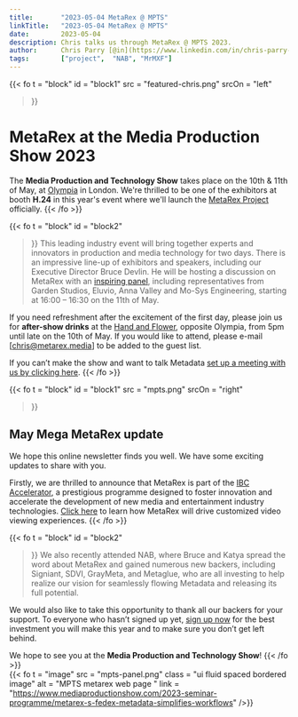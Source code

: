 ```yaml
---
title:       "2023-05-04 MetaRex @ MPTS"
linkTitle:   "2023-05-04 MetaRex @ MPTS"
date:        2023-05-04
description: Chris talks us through MetaRex @ MPTS 2023.
author:      Chris Parry [@in](https://www.linkedin.com/in/chris-parry-2b0a607/)
tags:        ["project",  "NAB", "MrMXF"]
---
```


<!-- ####################################################################### -->
{{< fo t = "block"
  id       = "block1"
  src      = "featured-chris.png"
  srcOn    = "left"
>}}
<!-- markdownlint-disable MD025 -->
# MetaRex at the Media Production Show 2023

The **Media Production and Technology Show** takes place on the 10th & 11th of May, at [Olympia](https://goo.gl/maps/eLfifzhXA63WTkYE6) in London. We're thrilled to be one of the exhibitors at booth **H.24** in this year's event
where we'll launch the [MetaRex Project](/) officially.
{{< /fo >}}

{{< fo t = "block"
    id   = "block2"
>}}
This leading industry event will bring together experts and innovators in
production and media technology for two days. There is an impressive line-up of
exhibitors and speakers, including our Executive Director Bruce Devlin. He will
be hosting a discussion on MetaRex with an [inspiring
panel](https://www.mediaproductionshow.com/2023-seminar-programme/metarex-s-fedex-metadata-simplifies-workflows),
including representatives from Garden Studios, Eluvio, Anna Valley and Mo-Sys
Engineering, starting at 16:00 – 16:30 on the 11th of May.

If you need refreshment after the excitement of the first day, please join us
for **after-show drinks** at the [Hand and
Flower](https://goo.gl/maps/eLfifzhXA63WTkYE6), opposite Olympia, from 5pm until
late on the 10th of May. If you would like to attend, please e-mail
[chris@metarex.media] to be added to the guest list.

If you can’t make the show and want to talk Metadata [set up a meeting with us by clicking here](/meet/).
{{< /fo >}}
<!-- ####################################################################### -->
{{< fo t = "block"
    id   = "block1"
    src  = "mpts.png"
    srcOn  = "right"
>}}
## May Mega MetaRex update

We hope this online newsletter finds you well. We have some exciting updates to
share with you.

Firstly, we are thrilled to announce that MetaRex is part of the [IBC
Accelerator](https://show.ibc.org/responsive-narrative-factory), a prestigious
programme designed to foster innovation and accelerate the development of new
media and entertainment industry technologies. [Click
here](https://show.ibc.org/responsive-narrative-factory) to learn how MetaRex
will drive customized video viewing experiences.
{{< /fo >}}
<!-- ####################################################################### -->
{{< fo t = "block"
    id   = "block2"
>}}
We also recently attended NAB, where Bruce and Katya spread the word about
MetaRex and gained numerous new backers, including Signiant, SDVI, GrayMeta, and
Metaglue, who are all investing to help realize our vision for seamlessly
flowing Metadata and releasing its full potential.

We would also like to take this opportunity to thank all our backers for your
support. To everyone who hasn’t signed up yet, [sign up now](/contact) for the
best investment you will make this year and to make sure you don’t get left
behind.

We hope to see you at the **Media Production and Technology Show**!
{{< /fo >}}
<br />
{{< fo t = "image"
  src   =  "mpts-panel.png"
  class = "ui fluid spaced bordered image"
  alt   = "MPTS metarex web page "
  link  = "https://www.mediaproductionshow.com/2023-seminar-programme/metarex-s-fedex-metadata-simplifies-workflows"
/>}}

